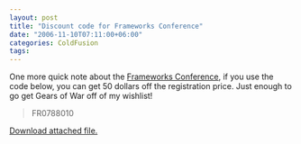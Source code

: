 ```yaml
---
layout: post
title: "Discount code for Frameworks Conference"
date: "2006-11-10T07:11:00+06:00"
categories: ColdFusion 
tags: 
---
```


One more quick note about the <a href="http://www.frameworksconference.com/">Frameworks Conference</a>, if you use the code below, you can get 50 dollars off the registration price. Just enough to go get Gears of War off of my wishlist!

<blockquote>
FR0788010
</blockquote><p><a href='enclosures/D%3A%5Cwebsites%5Cdev%2Ecamdenfamily%2Ecom%5Cenclosures%2Fframeworksboxad%2Egif'>Download attached file.</a></p>